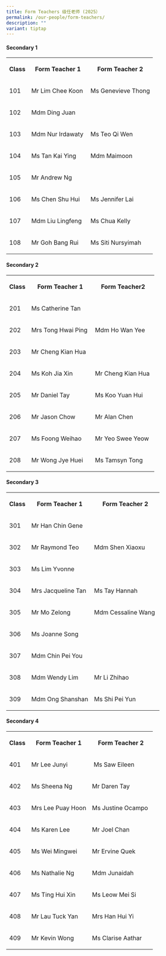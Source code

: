 ```yaml
---
title: Form Teachers 级任老师 (2025）
permalink: /our-people/form-teachers/
description: ""
variant: tiptap
---
```

<h4>Secondary 1</h4>
<table style="minWidth: 75px">
<colgroup>
<col>
<col>
<col>
</colgroup>
<tbody>
<tr>
<th rowspan="1" colspan="1">
<p>Class</p>
</th>
<th rowspan="1" colspan="1">
<p>Form Teacher 1</p>
</th>
<th rowspan="1" colspan="1">
<p>Form Teacher 2</p>
</th>
</tr>
<tr>
<td rowspan="1" colspan="1">
<p>101</p>
</td>
<td rowspan="1" colspan="1">
<p>Mr Lim Chee Koon&nbsp;</p>
</td>
<td rowspan="1" colspan="1">
<p>Ms Genevieve Thong</p>
</td>
</tr>
<tr>
<td rowspan="1" colspan="1">
<p>102</p>
</td>
<td rowspan="1" colspan="1">
<p>Mdm Ding Juan</p>
</td>
<td rowspan="1" colspan="1">
<p></p>
</td>
</tr>
<tr>
<td rowspan="1" colspan="1">
<p>103</p>
</td>
<td rowspan="1" colspan="1">
<p>Mdm Nur Irdawaty</p>
</td>
<td rowspan="1" colspan="1">
<p>Ms Teo Qi Wen</p>
</td>
</tr>
<tr>
<td rowspan="1" colspan="1">
<p>104</p>
</td>
<td rowspan="1" colspan="1">
<p>Ms Tan Kai Ying</p>
</td>
<td rowspan="1" colspan="1">
<p>Mdm Maimoon</p>
</td>
</tr>
<tr>
<td rowspan="1" colspan="1">
<p>105</p>
</td>
<td rowspan="1" colspan="1">
<p>Mr Andrew Ng</p>
</td>
<td rowspan="1" colspan="1">
<p></p>
</td>
</tr>
<tr>
<td rowspan="1" colspan="1">
<p>106</p>
</td>
<td rowspan="1" colspan="1">
<p>Ms Chen Shu Hui&nbsp;</p>
</td>
<td rowspan="1" colspan="1">
<p>Ms Jennifer Lai&nbsp;</p>
</td>
</tr>
<tr>
<td rowspan="1" colspan="1">
<p>107</p>
</td>
<td rowspan="1" colspan="1">
<p>Mdm Liu Lingfeng</p>
</td>
<td rowspan="1" colspan="1">
<p>Ms Chua Kelly</p>
</td>
</tr>
<tr>
<td rowspan="1" colspan="1">
<p>108</p>
</td>
<td rowspan="1" colspan="1">
<p>Mr Goh Bang Rui</p>
</td>
<td rowspan="1" colspan="1">
<p>Ms Siti Nursyimah</p>
</td>
</tr>
</tbody>
</table>
<h4>Secondary 2</h4>
<table style="minWidth: 75px">
<colgroup>
<col>
<col>
<col>
</colgroup>
<tbody>
<tr>
<th rowspan="1" colspan="1">
<p>Class</p>
</th>
<th rowspan="1" colspan="1">
<p>Form Teacher 1</p>
</th>
<th rowspan="1" colspan="1">
<p>Form Teacher2</p>
</th>
</tr>
<tr>
<td rowspan="1" colspan="1">
<p>201</p>
</td>
<td rowspan="1" colspan="1">
<p>Ms Catherine Tan&nbsp;</p>
</td>
<td rowspan="1" colspan="1">
<p></p>
</td>
</tr>
<tr>
<td rowspan="1" colspan="1">
<p>202</p>
</td>
<td rowspan="1" colspan="1">
<p>Mrs Tong Hwai Ping&nbsp;</p>
</td>
<td rowspan="1" colspan="1">
<p>Mdm Ho Wan Yee</p>
</td>
</tr>
<tr>
<td rowspan="1" colspan="1">
<p>203</p>
</td>
<td rowspan="1" colspan="1">
<p>Mr Cheng Kian Hua</p>
</td>
<td rowspan="1" colspan="1">
<p></p>
</td>
</tr>
<tr>
<td rowspan="1" colspan="1">
<p>204</p>
</td>
<td rowspan="1" colspan="1">
<p>Ms Koh Jia Xin&nbsp;&nbsp;</p>
</td>
<td rowspan="1" colspan="1">
<p>Mr Cheng Kian Hua&nbsp;</p>
</td>
</tr>
<tr>
<td rowspan="1" colspan="1">
<p>205</p>
</td>
<td rowspan="1" colspan="1">
<p>Mr Daniel Tay</p>
</td>
<td rowspan="1" colspan="1">
<p>Ms Koo Yuan Hui</p>
</td>
</tr>
<tr>
<td rowspan="1" colspan="1">
<p>206</p>
</td>
<td rowspan="1" colspan="1">
<p>Mr Jason Chow&nbsp;</p>
</td>
<td rowspan="1" colspan="1">
<p>Mr Alan Chen</p>
</td>
</tr>
<tr>
<td rowspan="1" colspan="1">
<p>207</p>
</td>
<td rowspan="1" colspan="1">
<p>Ms Foong Weihao</p>
</td>
<td rowspan="1" colspan="1">
<p>Mr Yeo Swee Yeow</p>
</td>
</tr>
<tr>
<td rowspan="1" colspan="1">
<p>208</p>
</td>
<td rowspan="1" colspan="1">
<p>Mr Wong Jye Huei&nbsp;</p>
</td>
<td rowspan="1" colspan="1">
<p>Ms Tamsyn Tong</p>
</td>
</tr>
</tbody>
</table>
<h4>Secondary 3</h4>
<table style="minWidth: 75px">
<colgroup>
<col>
<col>
<col>
</colgroup>
<tbody>
<tr>
<th rowspan="1" colspan="1">
<p>Class</p>
</th>
<th rowspan="1" colspan="1">
<p>Form Teacher 1</p>
</th>
<th rowspan="1" colspan="1">
<p>Form Teacher 2</p>
</th>
</tr>
<tr>
<td rowspan="1" colspan="1">
<p>301</p>
</td>
<td rowspan="1" colspan="1">
<p>Mr Han Chin Gene</p>
</td>
<td rowspan="1" colspan="1">
<p>&nbsp;</p>
</td>
</tr>
<tr>
<td rowspan="1" colspan="1">
<p>302</p>
</td>
<td rowspan="1" colspan="1">
<p>Mr Raymond Teo&nbsp;</p>
</td>
<td rowspan="1" colspan="1">
<p>Mdm Shen Xiaoxu&nbsp;</p>
</td>
</tr>
<tr>
<td rowspan="1" colspan="1">
<p>303</p>
</td>
<td rowspan="1" colspan="1">
<p>Ms Lim Yvonne</p>
</td>
<td rowspan="1" colspan="1">
<p></p>
</td>
</tr>
<tr>
<td rowspan="1" colspan="1">
<p>304</p>
</td>
<td rowspan="1" colspan="1">
<p>Mrs Jacqueline Tan&nbsp;</p>
</td>
<td rowspan="1" colspan="1">
<p>Ms Tay Hannah</p>
</td>
</tr>
<tr>
<td rowspan="1" colspan="1">
<p>305</p>
</td>
<td rowspan="1" colspan="1">
<p>Mr Mo Zelong</p>
</td>
<td rowspan="1" colspan="1">
<p>Mdm Cessaline Wang&nbsp;</p>
</td>
</tr>
<tr>
<td rowspan="1" colspan="1">
<p>306</p>
</td>
<td rowspan="1" colspan="1">
<p>Ms Joanne Song</p>
</td>
<td rowspan="1" colspan="1">
<p>&nbsp;</p>
</td>
</tr>
<tr>
<td rowspan="1" colspan="1">
<p>307</p>
</td>
<td rowspan="1" colspan="1">
<p>Mdm Chin Pei You</p>
</td>
<td rowspan="1" colspan="1">
<p>&nbsp;</p>
</td>
</tr>
<tr>
<td rowspan="1" colspan="1">
<p>308</p>
</td>
<td rowspan="1" colspan="1">
<p>Mdm Wendy Lim&nbsp;</p>
</td>
<td rowspan="1" colspan="1">
<p>Mr Li Zhihao&nbsp;</p>
</td>
</tr>
<tr>
<td rowspan="1" colspan="1">
<p>309</p>
</td>
<td rowspan="1" colspan="1">
<p>Mdm Ong Shanshan</p>
</td>
<td rowspan="1" colspan="1">
<p>Ms Shi Pei Yun&nbsp;</p>
</td>
</tr>
</tbody>
</table>
<h4>Secondary 4</h4>
<table style="minWidth: 75px">
<colgroup>
<col>
<col>
<col>
</colgroup>
<tbody>
<tr>
<th rowspan="1" colspan="1">
<p>Class</p>
</th>
<th rowspan="1" colspan="1">
<p>Form Teacher 1</p>
</th>
<th rowspan="1" colspan="1">
<p>Form Teacher 2</p>
</th>
</tr>
<tr>
<td rowspan="1" colspan="1">
<p>401</p>
</td>
<td rowspan="1" colspan="1">
<p>Mr Lee Junyi&nbsp;</p>
</td>
<td rowspan="1" colspan="1">
<p>&nbsp;Ms Saw Eileen</p>
</td>
</tr>
<tr>
<td rowspan="1" colspan="1">
<p>402</p>
</td>
<td rowspan="1" colspan="1">
<p>Ms Sheena Ng</p>
</td>
<td rowspan="1" colspan="1">
<p>Mr Daren Tay</p>
</td>
</tr>
<tr>
<td rowspan="1" colspan="1">
<p>403</p>
</td>
<td rowspan="1" colspan="1">
<p>Mrs Lee Puay Hoon</p>
</td>
<td rowspan="1" colspan="1">
<p>Ms Justine Ocampo&nbsp;</p>
</td>
</tr>
<tr>
<td rowspan="1" colspan="1">
<p>404</p>
</td>
<td rowspan="1" colspan="1">
<p>Ms Karen Lee</p>
</td>
<td rowspan="1" colspan="1">
<p>Mr Joel Chan</p>
</td>
</tr>
<tr>
<td rowspan="1" colspan="1">
<p>405</p>
</td>
<td rowspan="1" colspan="1">
<p>Ms Wei Mingwei</p>
</td>
<td rowspan="1" colspan="1">
<p>Mr Ervine Quek</p>
</td>
</tr>
<tr>
<td rowspan="1" colspan="1">
<p>406</p>
</td>
<td rowspan="1" colspan="1">
<p>Ms Nathalie Ng&nbsp;</p>
</td>
<td rowspan="1" colspan="1">
<p>Mdm Junaidah&nbsp;</p>
</td>
</tr>
<tr>
<td rowspan="1" colspan="1">
<p>407</p>
</td>
<td rowspan="1" colspan="1">
<p>Ms Ting Hui Xin</p>
</td>
<td rowspan="1" colspan="1">
<p>Ms Leow Mei Si&nbsp;</p>
</td>
</tr>
<tr>
<td rowspan="1" colspan="1">
<p>408</p>
</td>
<td rowspan="1" colspan="1">
<p>Mr Lau Tuck Yan</p>
</td>
<td rowspan="1" colspan="1">
<p>Mrs Han Hui Yi</p>
</td>
</tr>
<tr>
<td rowspan="1" colspan="1">
<p>409</p>
</td>
<td rowspan="1" colspan="1">
<p>Mr Kevin Wong</p>
</td>
<td rowspan="1" colspan="1">
<p>Ms Clarise Aathar&nbsp;&nbsp;</p>
</td>
</tr>
</tbody>
</table>
<p></p>